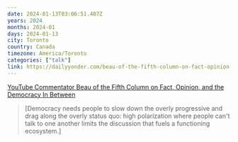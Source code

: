 ```yaml
---
date: 2024-01-13T03:06:51.407Z
years: 2024
months: 2024-01
days: 2024-01-13
city: Toronto
country: Canada
timezone: America/Toronto
categories: ["talk"]
link: https://dailyyonder.com/beau-of-the-fifth-column-on-fact-opinion-and-the-democracy-in-between-everywhere-radio/2022/05/20/
---
```

[YouTube Commentator Beau of the Fifth Column on Fact, Opinion, and the Democracy In Between](https://dailyyonder.com/beau-of-the-fifth-column-on-fact-opinion-and-the-democracy-in-between-everywhere-radio/2022/05/20/)

> [Democracy needs people to slow down the overly progressive and drag along the overly status quo: high polarization where people can't talk to one another limits the discussion that fuels a functioning ecosystem.]
